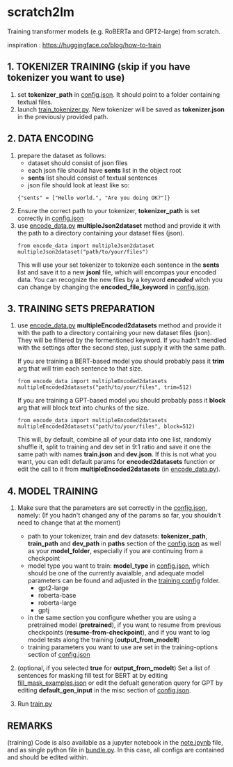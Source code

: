 # scratch2lm
Training transformer models (e.g. RoBERTa and GPT2-large) from scratch.

inspiration : https://huggingface.co/blog/how-to-train


## 1. TOKENIZER TRAINING (skip if you have tokenizer you want to use)
1. set **tokenizer_path** in [config.json](training-congifs/config.json). It should point to a folder containing textual files.
2. launch [train_tokenizer.py](train_tokenizer.py). New tokenizer will be saved as **tokenizer.json** in the previously provided path.

## 2. DATA ENCODING
1. prepare the dataset as follows:
    - dataset should consist of json files
    - each json file should have **sents** list in the object root
    - **sents** list should consist of textual sentences
    - json file should look at least like so:
    ```
    {"sents" = ["Hello world.", "Are you doing OK?"]}
    ```
2. Ensure the correct path to your tokenizer, **tokenizer_path** is set correctly in [config.json](training-congifs/config.json)
3. use [encode_data.py](encode_data.py) **multipleJson2dataset** method and provide it with the path to a directory containing your dataset files (json). 
    ```
    from encode_data import multipleJson2dataset
    multipleJson2dataset("path/to/your/files")
    ```
    This will use your set tokenizer to tokenize each sentence in the **sents** list and save it to a new **jsonl** file, which will encompas your encoded data.
    You can recognize the new files by a keyword **_encoded_** witch you can change by changing the **encoded_file_keyword**  in [config.json](training-congifs/config.json).
## 3. TRAINING SETS PREPARATION
1. use [encode_data.py](encode_data.py) **multipleEncoded2datasets** method and provide it with the path to a directory containing your new dataset files (json). They will be filtered by the formentioned keyword. 
If you hadn't mendled with the settings after the second step, just supply it with the same path. 

    If you are training a BERT-based model you should probably pass it **trim** arg that will trim each sentence to that size.
    ```
    from encode_data import multipleEncoded2datasets
    multipleEncoded2datasets("path/to/your/files", trim=512)
    ```
    
    If you are training a GPT-based model you should probably pass it **block** arg that will block text into chunks of the size.
    ```
    from encode_data import multipleEncoded2datasets
    multipleEncoded2datasets("path/to/your/files", block=512)
    ```
    This will, by default, combine all of your data into one list, randomly shuffle it, split to training and dev set in 9:1 ratio and save it one the same path with names **train.json** and **dev.json**.
    If this is not what you want, you can edit default params for **encoded2datasets** function or edit the call to it from **multipleEncoded2datasets** (in [encode_data.py](encode_data.py)).
## 4. MODEL TRAINING
1. Make sure that the parameters are set correctly in the [config.json](training-congifs/config.json), namely: (If you hadn't changed any of the params so far, you shouldn't need to change that at the moment)
    - path to your tokenizer, train and dev datasets: **tokenizer_path**, **train_path** and **dev_path** in **paths** section of the [config.json](training-congifs/config.json)
      as well as your **model_folder**, especially if you are continuing from a checkpoint
    - model type you want to train: **model_type** in [config.json](training-congifs/config.json), which should be one of the currently avaialble, and adequate model parameters can be found and adjusted in the [training config](training-congifs) folder.
         - gpt2-large
         - roberta-base
         - roberta-large
         - gptj
    - in the same section you configure whether you are using a pretrained model (**pretrained**), if you want to resume from previous checkpoints (**resume-from-checkpoint**), and if you want to log model tests along the training (**output_from_modelt**)
    - training parameters you want to use are set in the training-options section of [config.json](training-congifs/config.json)

2. (optional, if you selected **true** for **output_from_modelt**) Set a list of sentences for masking fill test for BERT at by editing [fill_mask_examples.json](training-congifs/fill_mask_examples.json) or edit the defualt generation query for GPT by editing **default_gen_input** in the misc section of [config.json](training-congifs/config.json).

3. Run [train.py](train.py)
    
## REMARKS

(training) Code is also available as a jupyter notebook in the [note.ipynb](note.ipynb) file, and as single python file in [bundle.py](bundle.py). In this case, all configs are contained and should be edited within.